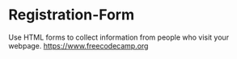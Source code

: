 # Registration-Form
Use HTML forms to collect information from people who visit your webpage. https://www.freecodecamp.org
